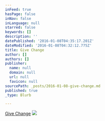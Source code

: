 ```yaml
---
inFeed: true
hasPage: false
inNav: false
inLanguage: null
starred: false
keywords: []
description: ''
datePublished: '2016-01-08T04:35:17.201Z'
dateModified: '2016-01-08T04:32:12.775Z'
title: Give Change
author: []
authors: []
publisher:
  name: null
  domain: null
  url: null
  favicon: null
sourcePath: _posts/2016-01-08-give-change.md
published: true
_type: Blurb

---
```

[Give Change][0]
![](https://the-grid-user-content.s3-us-west-2.amazonaws.com/f4776f6a-a76d-4cbb-8128-812117de7dd4.jpg)

[0]: http://givechange.com/